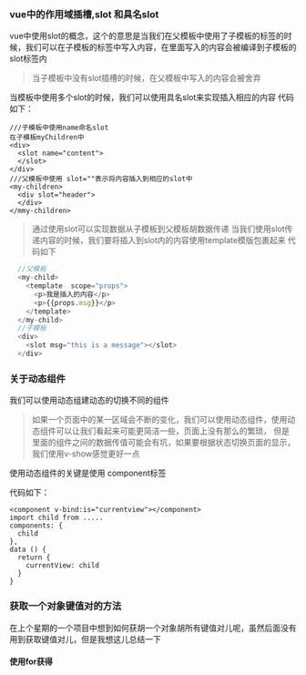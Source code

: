 ### vue中的作用域插槽,slot 和具名slot
vue中使用slot的概念，这个的意思是当我们在父模板中使用了子模板的标签的时候，我们可以在子模板的标签中写入内容，在里面写入的内容会被编译到子模板的slot标签内
>当子模板中没有slot插槽的时候，在父模板中写入的内容会被舍弃
>
当模板中使用多个slot的时候，我们可以使用具名slot来实现插入相应的内容
代码如下：
```javascrript
///子模板中使用name命名slot
在子模板myChildren中
<div>
  <slot name="content">
  </slot>
</div>
///父模板中使用 slot=""表示将内容插入到相应的slot中
<my-children>
  <div slot="header">
  </div>
</mmy-children>
````
> 通过使用slot可以实现数据从子模板到父模板胡数据传递 当我们使用slot传递内容的时候，我们要将插入到slot内的内容使用template模版包裹起来
代码如下
>

```javascript
  //父模板
  <my-child>
    <template  scope="props">
      <p>我是插入的内容</p>
      <p>{{props.msg}}</p>
    </template>
  </my-child>
  //子模板
  <div>
    <slot msg="this is a message"></slot>
  </div>
```
### 关于动态组件
我们可以使用动态组建动态的切换不同的组件
> 如果一个页面中的某一区域会不断的变化，我们可以使用动态组件，使用动态组件可以让我们看起来可能更简洁一些，页面上没有那么的繁琐，
但是里面的组件之间的数据传值可能会有坑，如果要根据状态切换页面的显示，我们使用v-show感觉更好一点
>
使用动态组件的关键是使用 component标签

代码如下：

```
<component v-bind:is="currentview"></component>
import child from .....
components: {
  child
},
data () {
  return {
    currentView: child
  }
}
```
### 获取一个对象键值对的方法
在上个星期的一个项目中想到如何获胡一个对象胡所有键值对儿呢，虽然后面没有用到获取键值对儿，但是我想这儿总结一下
#### 使用for获得
